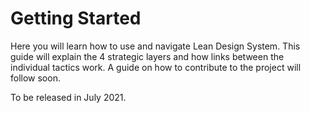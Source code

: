 # Getting Started

Here you will learn how to use and navigate Lean Design System. This guide will explain the 4 strategic layers and how links between the individual tactics work. A guide on how to contribute to the project will follow soon.

To be released in July 2021.

